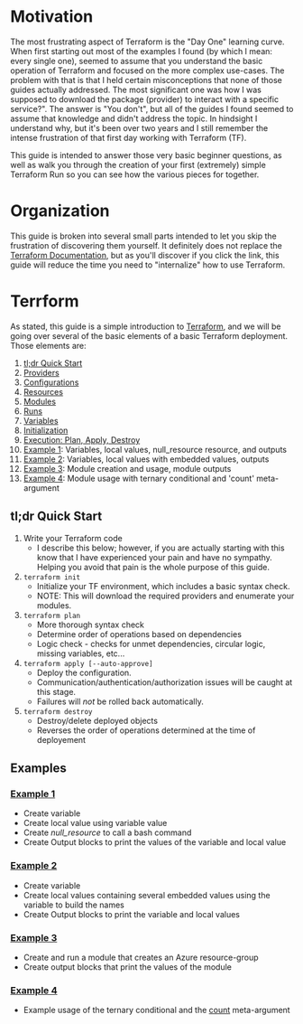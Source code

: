 # Motivation
The most frustrating aspect of Terraform is the "Day One" learning curve. When first starting out most of the examples I found (by which I mean: every single one), seemed to assume that you understand the basic operation of Terraform and focused on the more complex use-cases. The problem with that is that I held certain misconceptions that none of those guides actually addressed. The most significant one was how I was supposed to download the package (provider) to interact with a specific service?". The answer is "You don't", but all of the guides I found seemed to assume that knowledge and didn't address the topic. In hindsight I understand why, but it's been over two years and I still remember the intense frustration of that first day working with Terraform (TF).

This guide is intended to answer those very basic beginner questions, as well as walk you through the creation of your first (extremely) simple Terraform Run so you can see how the various pieces for together. 

# Organization
This guide is broken into several small parts intended to let you skip the frustration of discovering them yourself. It definitely does not replace the [Terraform Documentation](https://www.terraform.io/intro), but as you'll discover if you click the link, this guide will reduce the time you need to "internalize" how to use Terraform.

# Terrform
As stated, this guide is a simple introduction to [Terraform](https://www.terraform.io/intro), and we will be going over several of the basic elements of a basic Terraform deployment. Those elements are:
1. [tl;dr Quick Start](#tl;dr-Quick-Start)
2. [Providers](https://github.com/jessed/guides/blob/main/Terraform/Providers.md)
3. [Configurations](https://github.com/jessed/guides/blob/main/Terraform/Configurations.md)
4. [Resources](https://github.com/jessed/guides/blob/main/Terraform/Resources.md)
5. [Modules](https://github.com/jessed/guides/blob/main/Terraform/Modules.md)
6. [Runs](https://github.com/jessed/guides/blob/main/Terraform/Runs.md)
7. [Variables](https://github.com/jessed/guides/blob/main/Terraform/Variables.md)
8. [Initialization](https://github.com/jessed/guides/blob/main/Terraform/Initialization.md)
9. [Execution: Plan, Apply, Destroy](https://github.com/jessed/guides/blob/main/Terraform/Execution.md)
10. [Example 1](#Example-1): Variables, local values, null_resource resource, and outputs
11. [Example 2](#Example-2): Variables, local values with embedded values, outputs
12. [Example 3](#Example-3): Module creation and usage, module outputs
13. [Example 4](#Example-4): Module usage with ternary conditional and 'count' meta-argument

## tl;dr Quick Start
1. Write your Terraform code
   * I describe this below; however, if you are actually starting with this know that I have experienced your pain and have no sympathy. Helping you avoid that pain is the whole purpose of this guide.
2. `terraform init`
   * Initialize your TF environment, which includes a basic syntax check.
   * NOTE: This will download the required providers and enumerate your modules.
3. `terraform plan`
   * More thorough syntax check
   * Determine order of operations based on dependencies
   * Logic check - checks for unmet dependencies, circular logic, missing variables, etc...
4. `terraform apply [--auto-approve]`
   * Deploy the configuration.
   * Communication/authentication/authorization issues will be caught at this stage.
   * Failures will *not* be rolled back automatically.
5. `terraform destroy`
   * Destroy/delete deployed objects
   * Reverses the order of operations determined at the time of deployement

## Examples
### [Example 1](https://github.com/jessed/guides/blob/main/Terraform/example_1.md)
* Create variable
* Create local value using variable value
* Create *null_resource* to call a bash command
* Create Output blocks to print the values of the variable and local value

### [Example 2](https://github.com/jessed/guides/blob/main/Terraform/example_2.md)
* Create variable
* Create local values containing several embedded values using the variable to build the names
* Create Output blocks to print the variable and local values

### [Example 3](https://github.com/jessed/guides/blob/main/Terraform/example_3.md)
* Create and run a module that creates an Azure resource-group
* Create output blocks that print the values of the module

### [Example 4](https://github.com/jessed/guides/blob/main/Terraform/example_4.md)
* Example usage of the ternary conditional and the [count](https://developer.hashicorp.com/terraform/language/meta-arguments/count) meta-argument